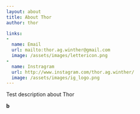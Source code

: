 ```yaml
---
layout: about
title: About Thor
author: thor

links:
-
  name: Email
  url: mailto:thor.ag.winther@gmail.com
  image: /assets/images/lettericon.png
-
  name: Instragram
  url: http://www.instagram.com/thor.ag.winther/
  image: /assets/images/ig_logo.png
---
```


Test description about Thor

**b**
